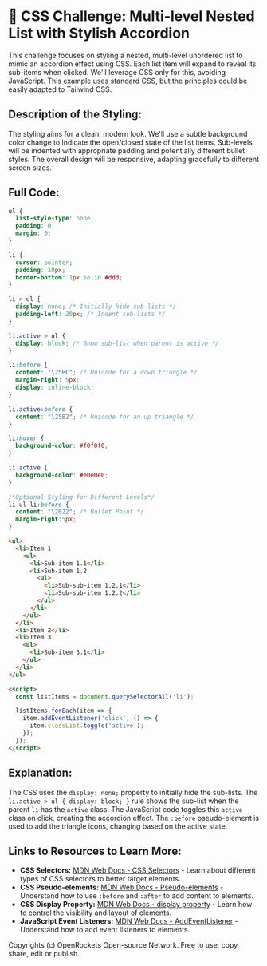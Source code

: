 # 🐞 CSS Challenge:  Multi-level Nested List with Stylish Accordion


This challenge focuses on styling a nested, multi-level unordered list to mimic an accordion effect using CSS. Each list item will expand to reveal its sub-items when clicked. We'll leverage CSS only for this, avoiding JavaScript.  This example uses standard CSS, but the principles could be easily adapted to Tailwind CSS.


## Description of the Styling:

The styling aims for a clean, modern look.  We'll use a subtle background color change to indicate the open/closed state of the list items.  Sub-levels will be indented with appropriate padding and potentially different bullet styles.  The overall design will be responsive, adapting gracefully to different screen sizes.


## Full Code:

```css
ul {
  list-style-type: none;
  padding: 0;
  margin: 0;
}

li {
  cursor: pointer;
  padding: 10px;
  border-bottom: 1px solid #ddd;
}

li > ul {
  display: none; /* Initially hide sub-lists */
  padding-left: 20px; /* Indent sub-lists */
}

li.active > ul {
  display: block; /* Show sub-list when parent is active */
}

li:before {
  content: "\25BC"; /* Unicode for a down triangle */
  margin-right: 5px;
  display: inline-block;
}

li.active:before {
  content: "\25B2"; /* Unicode for an up triangle */
}

li:hover {
  background-color: #f0f0f0;
}

li.active {
  background-color: #e0e0e0;
}

/*Optional Styling for Different Levels*/
li ul li:before {
  content: "\2022"; /* Bullet Point */
  margin-right:5px;
}
```

```html
<ul>
  <li>Item 1
    <ul>
      <li>Sub-item 1.1</li>
      <li>Sub-item 1.2
        <ul>
          <li>Sub-sub-item 1.2.1</li>
          <li>Sub-sub-item 1.2.2</li>
        </ul>
      </li>
    </ul>
  </li>
  <li>Item 2</li>
  <li>Item 3
    <ul>
      <li>Sub-item 3.1</li>
    </ul>
  </li>
</ul>

<script>
  const listItems = document.querySelectorAll('li');

  listItems.forEach(item => {
    item.addEventListener('click', () => {
      item.classList.toggle('active');
    });
  });
</script>
```

## Explanation:

The CSS uses the `display: none;` property to initially hide the sub-lists.  The `li.active > ul { display: block; }` rule shows the sub-list when the parent `li` has the `active` class.  The JavaScript code toggles this `active` class on click, creating the accordion effect.  The `:before` pseudo-element is used to add the triangle icons, changing based on the active state.


## Links to Resources to Learn More:

* **CSS Selectors:**  [MDN Web Docs - CSS Selectors](https://developer.mozilla.org/en-US/docs/Web/CSS/CSS_Selectors) - Learn about different types of CSS selectors to better target elements.
* **CSS Pseudo-elements:** [MDN Web Docs - Pseudo-elements](https://developer.mozilla.org/en-US/docs/Web/CSS/Pseudo-elements) -  Understand how to use `:before` and `:after` to add content to elements.
* **CSS Display Property:** [MDN Web Docs - display property](https://developer.mozilla.org/en-US/docs/Web/CSS/display) - Learn how to control the visibility and layout of elements.
* **JavaScript Event Listeners:** [MDN Web Docs - AddEventListener](https://developer.mozilla.org/en-US/docs/Web/API/EventTarget/addEventListener) -  Understand how to add event listeners to elements.


Copyrights (c) OpenRockets Open-source Network. Free to use, copy, share, edit or publish.


